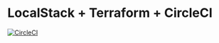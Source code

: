 # LocalStack + Terraform + CircleCI

[![CircleCI](https://circleci.com/gh/jrr/localstack-example.svg?style=svg)](https://circleci.com/gh/jrr/localstack-example)

